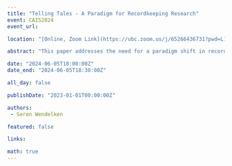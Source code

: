 ```yaml
---
title: "Telling Tales - A Paradigm for Recordkeeping Research"
event: CAIS2024
event_url: 

location: "[Online, Zoom Link](https://ubc.zoom.us/j/65266436731?pwd=L1dJRGwrYjNueldyUkFwZXZvc2dpUT09)"

abstract: "This paper addresses the need for a paradigm shift in recordkeeping research that meets the needs of social justice agendas. I propose an approach that combines the social ontology of Dorothy Smith’s method of inquiry, institutional ethnography, and a storied epistemology as the foundation for a new model for recordkeeping research that blurs boundaries to uncover and tell tales."

date: "2024-06-05T18:00:00Z"
date_end: "2024-06-05T18:30:00Z"

all_day: false

publishDate: "2023-01-01T00:00:00Z"

authors:
 - Seren Wendelken

featured: false

links:

math: true
---
```




